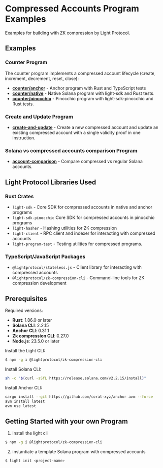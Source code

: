 # Compressed Accounts Program Examples

Examples for building with ZK compression by Light Protocol.

## Examples

### Counter Program
The counter program implements a compressed account lifecycle (create, increment, decrement, reset, close):

- **[counter/anchor](./counter/anchor/)** - Anchor program with Rust and TypeScript tests
- **[counter/native](./counter/native/)** - Native Solana program with light-sdk and Rust tests.
- **[counter/pinocchio](./counter/pinocchio/)** - Pinocchio program with light-sdk-pinocchio and Rust tests.

### Create and Update Program

- **[create-and-update](./create-and-update/)** - Create a new compressed account and update an existing compressed account with a single validity proof in one instruction.

### Solana vs compressed accounts comparison Program

- **[account-comparison](./account-comparison/)** - Compare compressed vs regular Solana accounts.


## Light Protocol Libraries Used

### Rust Crates
- `light-sdk` - Core SDK for compressed accounts in native and anchor programs
- `light-sdk-pinocchio` Core SDK for compressed accounts in pinocchio programs
- `light-hasher` - Hashing utilities for ZK compression
- `light-client` - RPC client and indexer for interacting with compressed accounts
- `light-program-test` - Testing utilities for compressed programs.

### TypeScript/JavaScript Packages
- `@lightprotocol/stateless.js` - Client library for interacting with compressed accounts
- `@lightprotocol/zk-compression-cli` - Command-line tools for ZK compression development

## Prerequisites

Required versions:
- **Rust**: 1.86.0 or later
- **Solana CLI**: 2.2.15
- **Anchor CLI**: 0.31.1
- **Zk compression CLI**: 0.27.0
- **Node.js**: 23.5.0 or later

Install the Light CLI:
```bash
$ npm -g i @lightprotocol/zk-compression-cli
```

Install Solana CLI:
```bash
sh -c "$(curl -sSfL https://release.solana.com/v2.2.15/install)"
```

Install Anchor CLI:
```bash
cargo install --git https://github.com/coral-xyz/anchor avm --force
avm install latest
avm use latest
```

## Getting Started with your own Program

1. install the light cli
```bash
$ npm -g i @lightprotocol/zk-compression-cli
```
2. instantiate a template Solana program with compressed accounts
```bash
$ light init <project-name>
```
